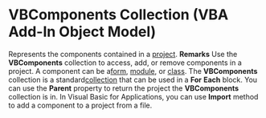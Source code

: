 
# VBComponents Collection (VBA Add-In Object Model)



Represents the components contained in a [project](b8bdf64f-5920-1ae9-16d0-b26d09524a30.md).
 **Remarks**
Use the  **VBComponents** collection to access, add, or remove components in a project. A component can be a[form](b8bdf64f-5920-1ae9-16d0-b26d09524a30.md), [module](b8bdf64f-5920-1ae9-16d0-b26d09524a30.md), or [class](b8bdf64f-5920-1ae9-16d0-b26d09524a30.md). The  **VBComponents** collection is a standard[collection](b8bdf64f-5920-1ae9-16d0-b26d09524a30.md) that can be used in a **For** **Each** block.
You can use the  **Parent** property to return the project the **VBComponents** collection is in.
In Visual Basic for Applications, you can use  **Import** method to add a component to a project from a file.
